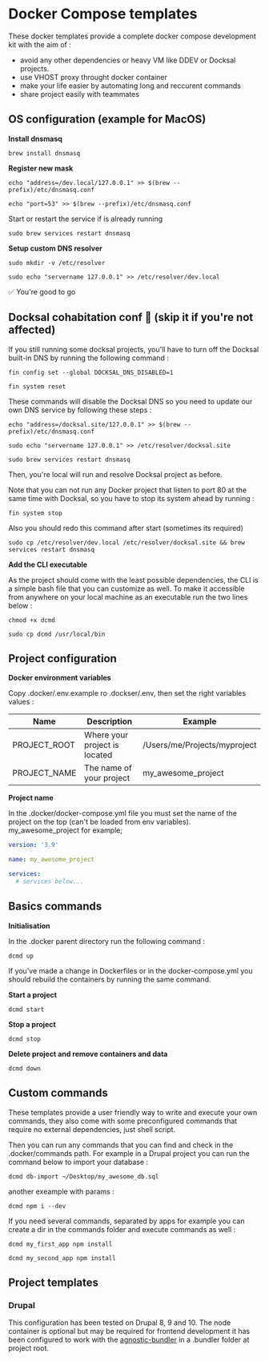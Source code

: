 # Docker Compose templates

These docker templates provide a complete docker compose development kit with the aim of :

- avoid any other dependencies or heavy VM like DDEV or Docksal projects.
- use VHOST proxy throught docker container
- make your life easier by automating long and reccurent commands
- share project easily with teammates

## OS configuration (example for MacOS)

**Install dnsmasq**

`brew install dnsmasq`

**Register new mask**

`echo "address=/dev.local/127.0.0.1" >> $(brew --prefix)/etc/dnsmasq.conf`

`echo "port=53" >> $(brew --prefix)/etc/dnsmasq.conf`

Start or restart the service if is already running

`sudo brew services restart dnsmasq`


**Setup custom DNS resolver**

`sudo mkdir -v /etc/resolver`

`sudo echo "servername 127.0.0.1" >> /etc/resolver/dev.local`

✅ You're good to go

## Docksal cohabitation conf 🚧 (skip it if you're not affected)

If you still running some docksal projects, you'll have to turn off the Docksal built-in DNS by running the following command :

`fin config set --global DOCKSAL_DNS_DISABLED=1`

`fin system reset`

These commands will disable the Docksal DNS so you need to update our own DNS service by following these steps :

`echo "address=/docksal.site/127.0.0.1" >> $(brew --prefix)/etc/dnsmasq.conf`

`sudo echo "servername 127.0.0.1" >> /etc/resolver/docksal.site`

`sudo brew services restart dnsmasq`

Then, you're local will run and resolve Docksal project as before.

Note that you can not run any Docker project that listen to port 80 at the same time with Docksal, so you have to stop its system ahead by running :

`fin system stop`

Also you should redo this command after start (sometimes its required)

`sudo cp /etc/resolver/dev.local /etc/resolver/docksal.site && brew services restart dnsmasq`

**Add the CLI executable**

As the project should come with the least possible dependencies, the CLI is a simple bash file that you can customize as well.
To make it accessible from anywhere on your local machine as an executable run the two lines below :

`chmod +x dcmd`

`sudo cp dcmd /usr/local/bin`


## Project configuration

**Docker environment variables**

Copy .docker/.env.example ro .dockser/.env, then set the right variables values :

| Name |	Description |	Example |
|------|--------------|---------|
| PROJECT_ROOT	| Where your project is located	| /Users/me/Projects/myproject
| PROJECT_NAME	  | The name of your project |	my_awesome_project

**Project name**

In the .docker/docker-compose.yml file you must set the name of the project on the top (can't be loaded from env variables). my_awesome_project for example;

```yaml
version: '3.9'

name: my_awesome_project

services:
  # services below...
```

## Basics commands

**Initialisation**

In the .docker parent directory run the following command :

`dcmd up`

If you've made a change in Dockerfiles or in the docker-compose.yml you should rebuild the containers by running the same command.

**Start a project**

`dcmd start`

**Stop a project**

`dcmd stop`

**Delete project and remove containers and data**

`dcmd down`

## Custom commands

These templates provide a user friendly way to write and execute your own commands, they also come with some preconfigured commands that require no external dependencies, just shell script.

Then you can run any commands that you can find and check in the .docker/commands path. For example in a Drupal project you can run the command below to import your database :

`dcmd db-import ~/Desktop/my_awesome_db.sql`

another exeample with params :

`dcmd npm i --dev`

If you need several commands, separated by apps for example you can create a dir in the commands folder and execute commands as well :

`dcmd my_first_app npm install`

`dcmd my_second_app npm install`

## Project templates

### Drupal

This configuration has been tested on Drupal 8, 9 and 10.
The node container is optional but may be required for frontend development it has been configured to work with the [agnostic-bundler]() in a .bundler folder at project root.